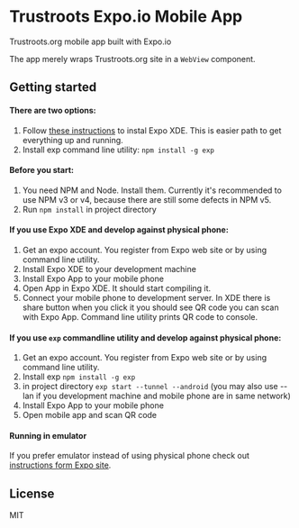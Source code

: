 # Trustroots Expo.io Mobile App

Trustroots.org mobile app built with Expo.io

The app merely wraps Trustroots.org site in a `WebView` component.

Getting started
---------------

#### There are two options:
1. Follow [these instructions](https://docs.expo.io/versions/introduction/installation.html) to instal Expo XDE. This is easier path to get everything up and running.
2. Install exp command line utility: `npm install -g exp`

#### Before you start:
1. You need NPM and Node. Install them. Currently it's recommended to use NPM v3 or v4, because there are still some defects in NPM v5.
1. Run `npm install` in project directory

#### If you use Expo XDE and develop against physical phone:
1. Get an expo account. You register from Expo web site or by using command line utility.
1. Install Expo XDE to your development machine
2. Install Expo App to your mobile phone
3. Open App in Expo XDE. It should start compiling it.
4. Connect your mobile phone to development server. In XDE there is share button when you click it you should see QR code you can scan with Expo App. Command line utility prints QR code to console.

#### If you use `exp` commandline utility and develop against physical phone:
1. Get an expo account. You register from Expo web site or by using command line utility.
1. Install exp `npm install -g exp`
1. in project directory `exp start --tunnel --android` (you may also use --lan if you development machine and mobile phone are in same network)  
1. Install Expo App to your mobile phone
1. Open mobile app and scan QR code

#### Running in emulator
If you prefer emulator instead of using physical phone check out [instructions form Expo site](https://docs.expo.io/versions/introduction/installation.html).

## License
MIT
